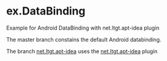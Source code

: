 # ex.DataBinding
Example for Android DataBinding with net.ltgt.apt-idea plugin

The master branch constains the default Android databinding.

The branch [net.ltgt.apt-idea](../../tree/net.ltgt.apt-idea) uses the [net.ltgt.apt-idea](https://github.com/tmtron/ex.DataBinding/tree/net.ltgt.apt-idea) plugin
